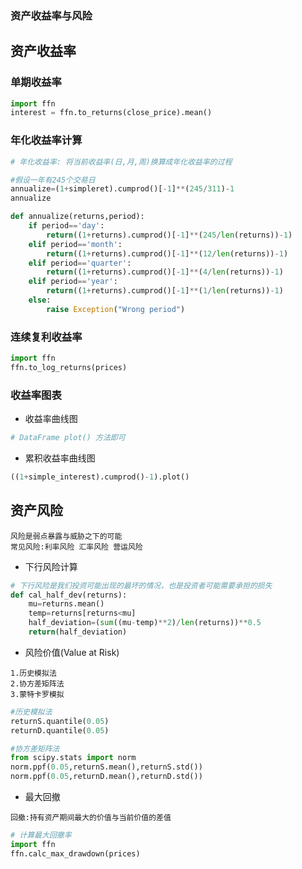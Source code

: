### 资产收益率与风险

## 资产收益率
### 单期收益率
```python
import ffn
interest = ffn.to_returns(close_price).mean()
```

### 年化收益率计算
```python
# 年化收益率: 将当前收益率(日,月,周)换算成年化收益率的过程

#假设一年有245个交易日
annualize=(1+simpleret).cumprod()[-1]**(245/311)-1
annualize

def annualize(returns,period):
    if period=='day':
        return((1+returns).cumprod()[-1]**(245/len(returns))-1)
    elif period=='month':
        return((1+returns).cumprod()[-1]**(12/len(returns))-1)
    elif period=='quarter':
        return((1+returns).cumprod()[-1]**(4/len(returns))-1)
    elif period=='year':
        return((1+returns).cumprod()[-1]**(1/len(returns))-1)
    else:
        raise Exception("Wrong period")

```
### 连续复利收益率
```python
import ffn
ffn.to_log_returns(prices)
```
### 收益率图表
* 收益率曲线图
```python
# DataFrame plot() 方法即可
```
* 累积收益率曲线图
```python
((1+simple_interest).cumprod()-1).plot()
```

## 资产风险
```text
风险是弱点暴露与威胁之下的可能
常见风险:利率风险 汇率风险 营运风险 
```
* 下行风险计算
```python
# 下行风险是我们投资可能出现的最坏的情况，也是投资者可能需要承担的损失
def cal_half_dev(returns):
    mu=returns.mean()
    temp=returns[returns<mu]
    half_deviation=(sum((mu-temp)**2)/len(returns))**0.5
    return(half_deviation)
```
* 风险价值(Value at Risk)
```text
1.历史模拟法
2.协方差矩阵法
3.蒙特卡罗模拟
```

```python
#历史模拟法
returnS.quantile(0.05)
returnD.quantile(0.05)

#协方差矩阵法
from scipy.stats import norm
norm.ppf(0.05,returnS.mean(),returnS.std())
norm.ppf(0.05,returnD.mean(),returnD.std())
```

* 最大回撤
```text
回撤:持有资产期间最大的价值与当前价值的差值
```
```python
# 计算最大回撤率
import ffn
ffn.calc_max_drawdown(prices)
```




